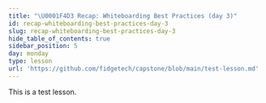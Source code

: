 ```yaml
---
title: "\U0001F4D3 Recap: Whiteboarding Best Practices (day 3)"
id: recap-whiteboarding-best-practices-day-3
slug: recap-whiteboarding-best-practices-day-3
hide_table_of_contents: true
sidebar_position: 5
day: monday
type: lesson
url: 'https://github.com/fidgetech/capstone/blob/main/test-lesson.md'
---
```


This is a test lesson.